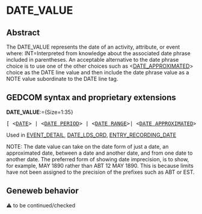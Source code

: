 ﻿# DATE_VALUE
## Abstract
The DATE_VALUE represents the date of an activity, attribute, or event where:
INT=Interpreted from knowledge about the associated date phrase included in parentheses.
An acceptable alternative to the date phrase choice is to use one of the other choices such as
&lt;<a href=Ged.DATE_APPROXIMATED.md>DATE_APPROXIMATED</a>&gt; choice as the DATE line value and then include the date phrase value
as a NOTE value subordinate to the DATE line tag.


## GEDCOM syntax and proprietary extensions

**DATE_VALUE**:={Size=1:35}
<pre>
[ &lt;<a href=Ged.DATE.md>DATE</a>&gt; | &lt;<a href=Ged.DATE_PERIOD.md>DATE_PERIOD</a>&gt; | &lt;<a href=Ged.DATE_RANGE.md>DATE_RANGE</a>&gt;| &lt;<a href=Ged.DATE_APPROXIMATED.md>DATE_APPROXIMATED</a>&gt; | INT &lt;<a href=Ged.DATE.md>DATE</a>&gt; (&lt;<a href=Ged.DATE_PHRASE.md>DATE_PHRASE</a>&gt;) | (&lt;<a href=Ged.DATE_PHRASE.md>DATE_PHRASE</a>&gt;) ]
</pre>
Used in <a href=Ged.EVENT_DETAIL.md>EVENT_DETAIL</a>, <a href=Ged.DATE_LDS_ORD.md>DATE_LDS_ORD</a>, <a href=Ged.ENTRY_RECORDING_DATE.md>ENTRY_RECORDING_DATE</a><br />


NOTE: The date value can take on the date form of just a date, an approximated date, between a date and
another date, and from one date to another date.  The preferred form of showing date imprecision, is
to show, for example, MAY 1890 rather than ABT 12 MAY 1890.  This is because limits have not
been assigned to the precision of the prefixes such as ABT or EST.

## Geneweb behavior



:warning: to be continued/checked

